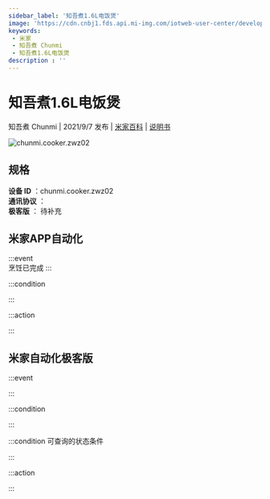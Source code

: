 ```yaml
---
sidebar_label: '知吾煮1.6L电饭煲'
image: 'https://cdn.cnbj1.fds.api.mi-img.com/iotweb-user-center/developer_1679048030724cje2AaUL.png?GalaxyAccessKeyId=AKVGLQWBOVIRQ3XLEW&Expires=9223372036854775807&Signature=UllvXAwwmb6zVtP+DgswWElcrmI='
keywords: 
 - 米家
 - 知吾煮 Chunmi
 - 知吾煮1.6L电饭煲
description : ''
---
```

# 知吾煮1.6L电饭煲

知吾煮 Chunmi | 2021/9/7 发布 | [米家百科](https://home.mi.com/webapp/content/baike/product/index.html?model=chunmi.cooker.zwz02) | [说明书](https://home.mi.com/views/introduction.html?model=chunmi.cooker.zwz02&region=cn)

![chunmi.cooker.zwz02](https://cdn.cnbj1.fds.api.mi-img.com/iotweb-user-center/developer_1679048030724cje2AaUL.png?GalaxyAccessKeyId=AKVGLQWBOVIRQ3XLEW&Expires=9223372036854775807&Signature=UllvXAwwmb6zVtP+DgswWElcrmI=)

## 规格  
> 
**设备 ID** ：chunmi.cooker.zwz02  
**通讯协议** ：  
**极客版**  ： 待补充 


## 米家APP自动化  

:::event  
烹饪已完成
:::

:::condition  

:::

:::action   

:::

## 米家自动化极客版  

:::event  

:::

:::condition  

:::

:::condition 可查询的状态条件  

:::

:::action  

:::

        
